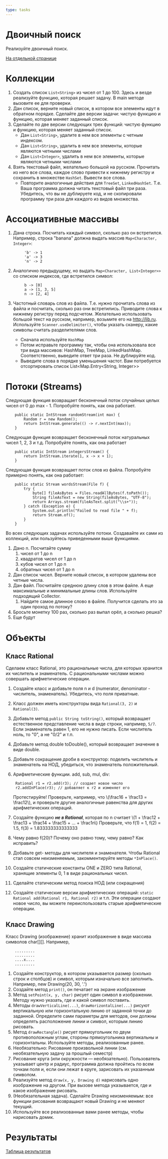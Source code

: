 ```yaml
---
type: tasks
---
```

# Двоичный поиск

Реализуйте двоичный поиск.

[На отдельной странице](binary.md)

# Коллекции
1. Создать список `List<String>` из чисел от 1 до 100. Здесь и везде реализуйте функцию, которая решает задачу. В main методе
вызовите ее для проверки.
1. Дан список, верните новый список, в котором все элементы идут в обратном порядке. Сделайте две версии задачи: чистую функцию и функцию, которая меняет заданный список.
1. Сделайте по две версии следующих трех функций: чистую функцию и функцию, которая меняет заданный список.
   * Дан `List<String>`, удалите в нем все элементы с четным индексом.
   * Дан `List<String>`, удалить в нем все элементы, которые являются четными числами
   * Дан `List<Integer>`, удалить в нем все элементы, которые являются четными числами
1. Взять текстовый файл, желательно большой на русском. Прочитать из него все слова, каждое слово привести к нижнему регистру и
   сохранить в множестве `HashSet`. Вывести все слова.
   * Повторите аналогичные действия для `TreeSet`, `LinkedHashSet`. Т.е. Ваша программа должна читать текстовый файл три раза.
   Убедитесь, что вы не дублируете код, и не скопировали программу три раза для каждого из видов множества.

# Ассоциативные массивы
1. Дана строка. Посчитать каждый символ, сколько раз он встретился. Например, строка "banana" должна выдать массив `Map<Character, Integer>`:

            'b' -> 1
            'a' -> 3
            'n' -> 2

1. Аналогично предыдущему, но выдать `Map<Character, List<Integer>>` со списком индексов, где встретился символ:

            b -> [0]
            a -> [1, 3, 5]
            n -> [2, 4]
            
1. Частотный словарь слов из файла. Т.е. нужно прочитать слова из файла и посчитать, сколько раз они встретились. Приводите слова к нижнему регистру перед подсчетом. Желательно использовать большой текст на русском, например, возьмите его на http://lib.ru. Используйте `Scanner.useDelimiter()`, чтобы указать сканеру, какие символы считать разделителями слов.
   * Сначала используйте `HashMap`
   * Потом исправьте программу так, чтобы она использовала все три вида массивов: HashMap, TreeMap, LinkedHashMap. Соответственно, выведите ответ три раза. Не дублируйте код.
   * Выведите слова в порядке уменьшения частот. Вам потребуется отсортировать список List<Map.Entry<String, Integer>>
   
# Потоки (Streams)

Следующая функция возвращает бесконечный поток случайных целых чисел от 0 до max - 1. Попробуйте понять, как она работает.

        public static IntStream randomStream(int max) {
            Random r = new Random();
            return IntStream.generate(() -> r.nextInt(max));
        }
        
Следующая функция возвращает бесконечный поток натуральных чисел 1, 2, 3 и т.д. Попробуйте понять, как она работает

        public static IntStream integersStream() {
            return IntStream.iterate(1, x -> x + 1);
        }
        
Следующая функция возвращает поток слов из файла. Попробуйте примерно понять, как она работает:

        public static Stream wordsStream(File f) {
            try {
                byte[] fileAsBytes = Files.readAllBytes(f.toPath());
                String fileAsText = new String(fileAsBytes, "UTF-8");
                return Arrays.stream(fileAsText.split("\\s+"));
            } catch (Exception e) {
                System.out.println("Failed to read file " + f);
                return Stream.of();
            }
        }

Во всех следующих задачах используйте потоки. Создавайте их сами из коллекций, или пользуйтесь приведенными выше функциями.

1. Дано n. Посчитайте сумму
    1. чисел от 1 до n
    1. квадратов чисел от 1 до n
    1. кубов чисел от 1 до n
    1. обратных чисел от 1 до n
1. Дан список чисел. Верните новый список, в котором удалены все четные числа.
1. Дан файл. Посчитайте среднюю длину слов в этом файле. А еще максимальные и минимальные длины слов. Используйте подходящий Collector.
    1. Найдите самое длинное слово в файле. Получится сделать это за один проход по потоку?
1. Бросьте монетку 100 раз, сколько раз выпал орёл, а сколько решка?
1. Еще будут

# Объекты

## Класс Rational
Сделаем класс Rational, это рациональные числа, для которых хранится их числитель и знаменатель. С рациональными числами можно совершать арифметические операции.

1. Создайте класс и добавьте поля n и d (numerator, denominator - числитель, знаменатель). Убедитесь, что поля приватные.
1. Класс должен иметь конструкторы вида `Rational(3, 2)` и `Rational(3)`.
1. Добавьте метод `public String toString()`, который возвращает естественное представление числа в виде строки, например, `5/7`. Если знаменатель равен 1, его не нужно писать. Если числитель ноль, то "0", а не "0/2" и т.п.
1. Добавьте метод double toDouble(), который возвращает значение в виде double.
1. Добавьте сокращение дроби в конструктор: поделить числитель и знаменатель на НОД, убедиться, что знаменатель положительный.
1. Арифметические функции. add, sub, mul, div:

        Rational r1 = r2.add(r3); // создает новое число
        r2.addInPlace(r3); // добавляет к r2 и изменяет его
        
   Протестируйте! Проверьте, например, что \\(\\frac16 + \\frac13 = \\frac12\\), и проверьте другие аналогичные равенства для других арифметических операций.
1. Создайте функцию ___не в Rational___, которая по n считает
\\(1 + \\frac12 + \\frac13 + \\frac14 + \\frac15 + ... + \\frac1n\\)
Проверьте, что f(1) = 1, f(2) = 1.5, f(3) = 1.833333333333333
1. Чему равно f(20)? Почему оно равно тому, чему равно? Как исправить?
1.  Добавьте get- методы для числителя и знаменателя. Чтобы Rational стал совсем неизменяемым, закомментируйте методы `*InPlace()`.
1. Создайте статические константы ONE и ZERO типа Rational, хранящие элементы 0, 1 в виде рациональных чисел.
1. Сделайте статическим метод поиска НОД (или сокращения)
1. Создайте статические версии арифметических операций: `static Rational add(Rational r1, Rational r2)` и т.п. Эти операции создают новое число, вы можете переиспользовать старые арифметические операции.

## Класс Drawing

Класс Drawing (изображение) хранит изображение в виде массива символов char[][]. Например,

        .........
        .........
        ....x....
        .........

1. Создайте конструктор, в котором указывается размер (сколько строк и столбцов) и символ, которым изначально все заполнить. Например,
new Drawing(20, 30, '.')
1. Создайте метод `print()`, он печатает на экране изображение
1. Метод `setPoint(x, y, char)` рисует один символ в изображении. Методу нужно указать, где и какой символ поставить.
1. Методы `drawVerticalLine(...)`, `drawHorizontalLine(...)` рисуют вертикальную или горизонтальную линию от заданной точки до заданной. Определите сами параметры для методов, они должны определять расположение линии и символ, которым линию рисовать.
1. Метод `drawRectangle()` рисует прямоугольник по двум противоположным углам, стороны прямоугольника вертикальны и горизонтальны. Используйте методы, реализованные ранее.
1. Необязательно: Рисование произвольной линии (см. необязательную задачу за прошлый семестр)
1. Рисование круга (или окружности — необязательно). Пользователь указывает центр и радиус, программа должна пройтись по всем точкам поля и, если они лежат в круге, зарисовать их указанным символом.
1. Реализуйте метод `draw(x, y, Drawing d)` нарисовать одно изображение на другом. При вызове метода указывается, где и какое изображение рисовать.
1. (Необязательная задача). Сделайте Drawing неизменяемым: все функции рисования возвращают новый Drawing и не меняют текущий.
1. Используйте все реализованные вами ранее методы, чтобы нарисовать домик.

# Результаты
[Таблица результатов](https://docs.google.com/spreadsheets/d/12ubuHbo3h20FZSRFgpa3Bv9GG9rWmgN4udoMpMgdyDo/edit?usp=sharing)
